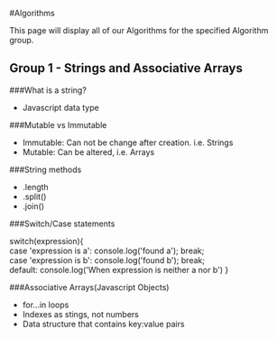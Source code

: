 #Algorithms

This page will display all of our Algorithms for the specified Algorithm group.

## Group 1 - Strings and Associative Arrays

###What is a string?
  - Javascript data type

###Mutable vs Immutable
  - Immutable: Can not be change after creation. i.e. Strings
  - Mutable: Can be altered, i.e. Arrays

###String methods
  - .length
  - .split()
  - .join()

###Switch/Case statements

switch(expression){  
  case 'expression is a': console.log('found a');
    break;  
  case 'expression is b': console.log('found b');
    break;  
  default: console.log('When expression is neither a nor b')
}

###Associative Arrays(Javascript Objects)

  - for...in loops
  - Indexes as stings, not numbers
  - Data structure that contains key:value pairs
